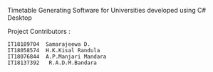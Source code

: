 Timetable Generating Software for Universities developed using C# Desktop


Project Contributors :

    IT18189704  Samarajeewa D.
    IT18058574  H.K.Kisal Randula
    IT18076844  A.P.Manjari Mandara
    IT18137392   R.A.D.M.Bandara
